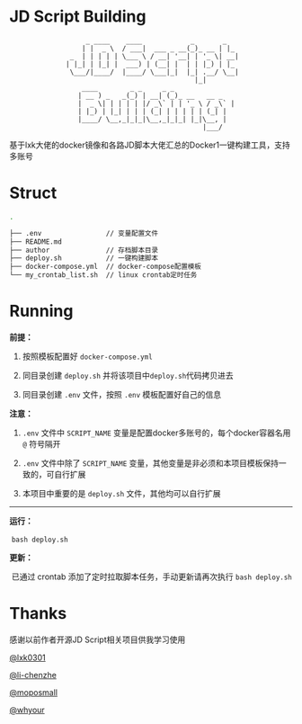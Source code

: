 # JD Script Building

                       _ ____    ____            _       _
                      | |  _ \  / ___|  ___ _ __(_)_ __ | |_
                   _  | | | | | \___ \ / __| '__| | '_ \| __|
                  | |_| | |_| |  ___) | (__| |  | | |_) | |_
                   \___/|____/  |____/ \___|_|  |_| .__/ \__|
                                                  |_|
                      ____        _ _     _ _
                     | __ ) _   _(_) | __| (_)_ __   __ _
                     |  _ \| | | | | |/ _\` | | '_ \ / _\` |
                     | |_) | |_| | | | (_| | | | | | (_| |
                     |____/ \__,_|_|_|\__,_|_|_| |_|\__, |
                                                    |___/

基于lxk大佬的docker镜像和各路JD脚本大佬汇总的Docker1一键构建工具，支持多账号

# Struct

```bash
.

├── .env                // 变量配置文件
├── README.md
├── author              // 存档脚本目录
├── deploy.sh           // 一键构建脚本
├── docker-compose.yml  // docker-compose配置模板
└── my_crontab_list.sh  // linux crontab定时任务
```

# Running

**前提：** 

  1. 按照模板配置好 `docker-compose.yml`

  2. 同目录创建 `deploy.sh` 并将该项目中`deploy.sh`代码拷贝进去

  3. 同目录创建 `.env` 文件，按照 `.env` 模板配置好自己的信息

**注意：** 

  1. `.env` 文件中 `SCRIPT_NAME` 变量是配置docker多账号的，每个docker容器名用 `@` 符号隔开

  2. `.env` 文件中除了 `SCRIPT_NAME` 变量，其他变量是非必须和本项目模板保持一致的，可自行扩展

  3. 本项目中重要的是 `deploy.sh` 文件，其他均可以自行扩展

---

**运行：**

​	`bash deploy.sh`

**更新：**

​	已通过 crontab 添加了定时拉取脚本任务，手动更新请再次执行 `bash deploy.sh` 

# Thanks

感谢以前作者开源JD Script相关项目供我学习使用

[@lxk0301](https://gitee.com/lxk0301/jd_docker)

[@li-chenzhe](https://github.com/i-chenzhe/qx)

[@moposmall](https://github.com/whyour/hundun/tree/master/quanx)

[@whyour](https://github.com/lxk0301)
